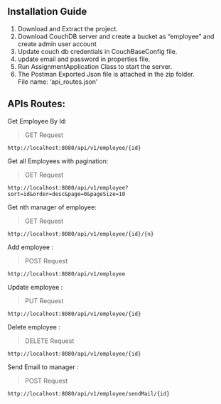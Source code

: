 ## Installation Guide

1. Download and Extract the project.
2. Download CouchDB server and create a bucket as “employee” and create admin user account
3. Update couch db credentials in CouchBaseConfig file.
4. update email and password in properties file.
5. Run AssignmentApplication Class to start the server.
6. The Postman Exported Json file is attached in the zip folder.  
   File name: ‘api_routes.json’

## APIs Routes:

Get Employee By Id:

> GET Request

`http://localhost:8080/api/v1/employee/{id}`

Get all Employees with pagination:

> GET Request

`http://localhost:8080/api/v1/employee?sort=id&order=desc&page=0&pageSize=10`

Get nth manager of employee:

> GET Request

`http://localhost:8080/api/v1/employee/{id}/{n}`

Add employee :

> POST Request

`http://localhost:8080/api/v1/employee`

Update employee :

> PUT Request

`http://localhost:8080/api/v1/employee/{id}`

Delete employee :

> DELETE Request

`http://localhost:8080/api/v1/employee/{id}`

Send Email to manager :

> POST Request

`http://localhost:8080/api/v1/employee/sendMail/{id}`
